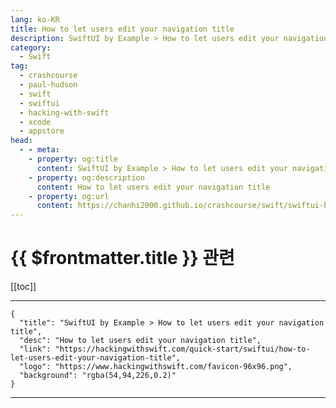 ```yaml
---
lang: ko-KR
title: How to let users edit your navigation title
description: SwiftUI by Example > How to let users edit your navigation title
category:
  - Swift
tag: 
  - crashcourse
  - paul-hudson
  - swift
  - swiftui
  - hacking-with-swift
  - xcode
  - appstore
head:
  - - meta:
    - property: og:title
      content: SwiftUI by Example > How to let users edit your navigation title
    - property: og:description
      content: How to let users edit your navigation title
    - property: og:url
      content: https://chanhi2000.github.io/crashcourse/swift/swiftui-by-example/13-navigation/how-to-let-users-edit-your-navigation-title.html
---
```


# {{ $frontmatter.title }} 관련

[[toc]]

---

```component VPCard
{
  "title": "SwiftUI by Example > How to let users edit your navigation title",
  "desc": "How to let users edit your navigation title",
  "link": "https://hackingwithswift.com/quick-start/swiftui/how-to-let-users-edit-your-navigation-title",
  "logo": "https://www.hackingwithswift.com/favicon-96x96.png",
  "background": "rgba(54,94,226,0.2)"
}
```

---

<TagLinks />